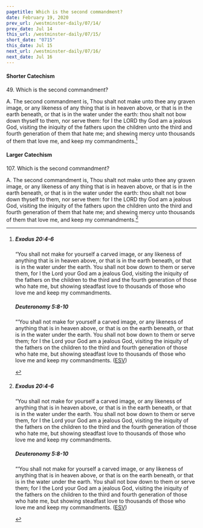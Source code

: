 ```yaml
---
pagetitle: Which is the second commandment?
date: February 19, 2020
prev_url: /westminster-daily/07/14/
prev_date: Jul 14
this_url: /westminster-daily/07/15/
short_date: "0715"
this_date: Jul 15
next_url: /westminster-daily/07/16/
next_date: Jul 16
---
```


#### Shorter Catechism

<span class="q">49.</span> Which is the second commandment?

<span class="q">A.</span> The second commandment is, Thou shalt not make unto thee any graven image, or any likeness of any thing that is in heaven above, or that is in the earth beneath, or that is in the water under the earth: thou shalt not bow down thyself to them, nor serve them: for I the LORD thy God am a jealous God, visiting the iniquity of the fathers upon the children unto the third and fourth generation of them that hate me; and shewing mercy unto thousands of them that love me, and keep my commandments.[^fnref:wsc1]


[^fnref:wsc1]: <div class="esv"><h5>Exodus 20:4-6</h5> <div class="esv-text"><p id="p02020004.01-1">&#8220;You shall not make for yourself a carved image, or any likeness of anything that is in heaven above, or that is in the earth beneath, or that is in the water under the earth. You shall not bow down to them or serve them, for I the <span class="small-caps">Lord</span> your God am a jealous God, visiting the iniquity of the fathers on the children to the third and the fourth generation of those who hate me, but showing steadfast love to thousands of those who love me and keep my commandments.</p> </div><h5>Deuteronomy 5:8-10</h5> <div class="esv-text"><p id="p05005008.01-2">&#8220;&#8216;You shall not make for yourself a carved image, or any likeness of anything that is in heaven above, or that is on the earth beneath, or that is in the water under the earth. You shall not bow down to them or serve them; for I the <span class="small-caps">Lord</span> your God am a jealous God, visiting the iniquity of the fathers on the children to the third and fourth generation of those who hate me, but showing steadfast love to thousands of those who love me and keep my commandments.  (<a href="http://www.esv.org" class="copyright">ESV</a>)</p> </div> </div>


#### Larger Catechism

<span class="q">107.</span> Which is the second commandment?

<span class="q">A.</span> The second commandment is, Thou shalt not make unto thee any graven image, or any likeness of any thing that is in heaven above, or that is in the earth beneath, or that is in the water under the earth: thou shalt not bow down thyself to them, nor serve them: for I the LORD thy God am a jealous God, visiting the iniquity of the fathers upon the children unto the third and fourth generation of them that hate me; and shewing mercy unto thousands of them that love me, and keep my commandments.[^fnref:wlc1]


[^fnref:wlc1]: <div class="esv"><h5>Exodus 20:4-6</h5> <div class="esv-text"><p id="p02020004.01-1">&#8220;You shall not make for yourself a carved image, or any likeness of anything that is in heaven above, or that is in the earth beneath, or that is in the water under the earth. You shall not bow down to them or serve them, for I the <span class="small-caps">Lord</span> your God am a jealous God, visiting the iniquity of the fathers on the children to the third and the fourth generation of those who hate me, but showing steadfast love to thousands of those who love me and keep my commandments.</p> </div><h5>Deuteronomy 5:8-10</h5> <div class="esv-text"><p id="p05005008.01-2">&#8220;&#8216;You shall not make for yourself a carved image, or any likeness of anything that is in heaven above, or that is on the earth beneath, or that is in the water under the earth. You shall not bow down to them or serve them; for I the <span class="small-caps">Lord</span> your God am a jealous God, visiting the iniquity of the fathers on the children to the third and fourth generation of those who hate me, but showing steadfast love to thousands of those who love me and keep my commandments.  (<a href="http://www.esv.org" class="copyright">ESV</a>)</p> </div> </div>

